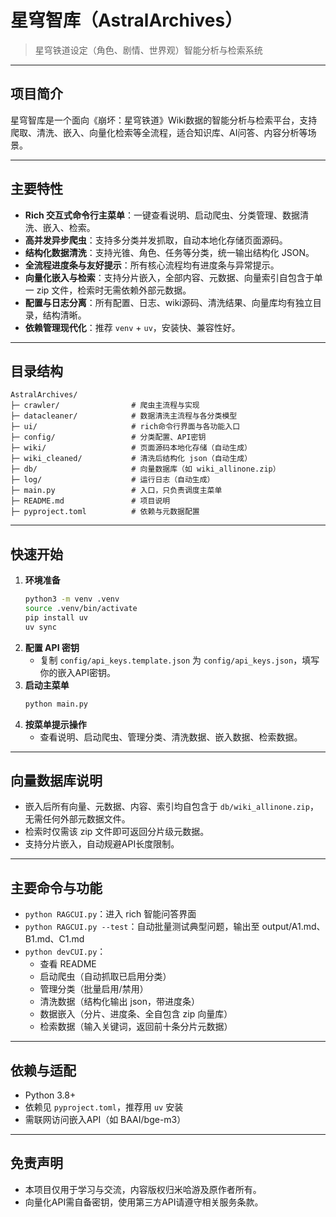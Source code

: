 # 星穹智库（AstralArchives）

> 星穹铁道设定（角色、剧情、世界观）智能分析与检索系统

---

## 项目简介

星穹智库是一个面向《崩坏：星穹铁道》Wiki数据的智能分析与检索平台，支持爬取、清洗、嵌入、向量化检索等全流程，适合知识库、AI问答、内容分析等场景。

---

## 主要特性

- **Rich 交互式命令行主菜单**：一键查看说明、启动爬虫、分类管理、数据清洗、嵌入、检索。
- **高并发异步爬虫**：支持多分类并发抓取，自动本地化存储页面源码。
- **结构化数据清洗**：支持光锥、角色、任务等分类，统一输出结构化 JSON。
- **全流程进度条与友好提示**：所有核心流程均有进度条与异常提示。
- **向量化嵌入与检索**：支持分片嵌入，全部内容、元数据、向量索引自包含于单一 zip 文件，检索时无需依赖外部元数据。
- **配置与日志分离**：所有配置、日志、wiki源码、清洗结果、向量库均有独立目录，结构清晰。
- **依赖管理现代化**：推荐 `venv` + `uv`，安装快、兼容性好。

---

## 目录结构

```
AstralArchives/
├─ crawler/                # 爬虫主流程与实现
├─ datacleaner/            # 数据清洗主流程与各分类模型
├─ ui/                     # rich命令行界面与各功能入口
├─ config/                 # 分类配置、API密钥
├─ wiki/                   # 页面源码本地化存储（自动生成）
├─ wiki_cleaned/           # 清洗后结构化 json（自动生成）
├─ db/                     # 向量数据库（如 wiki_allinone.zip）
├─ log/                    # 运行日志（自动生成）
├─ main.py                 # 入口，只负责调度主菜单
├─ README.md               # 项目说明
├─ pyproject.toml          # 依赖与元数据配置
```

---

## 快速开始

1. **环境准备**
   ```bash
   python3 -m venv .venv
   source .venv/bin/activate
   pip install uv
   uv sync
   ```
2. **配置 API 密钥**
   - 复制 `config/api_keys.template.json` 为 `config/api_keys.json`，填写你的嵌入API密钥。
3. **启动主菜单**
   ```bash
   python main.py
   ```
4. **按菜单提示操作**
   - 查看说明、启动爬虫、管理分类、清洗数据、嵌入数据、检索数据。

---

## 向量数据库说明

- 嵌入后所有向量、元数据、内容、索引均自包含于 `db/wiki_allinone.zip`，无需任何外部元数据文件。
- 检索时仅需该 zip 文件即可返回分片级元数据。
- 支持分片嵌入，自动规避API长度限制。

---

## 主要命令与功能

- `python RAGCUI.py`：进入 rich 智能问答界面
- `python RAGCUI.py --test`：自动批量测试典型问题，输出至 output/A1.md、B1.md、C1.md
- `python devCUI.py`：
  - 查看 README
  - 启动爬虫（自动抓取已启用分类）
  - 管理分类（批量启用/禁用）
  - 清洗数据（结构化输出 json，带进度条）
  - 数据嵌入（分片、进度条、全自包含 zip 向量库）
  - 检索数据（输入关键词，返回前十条分片元数据）

---

## 依赖与适配

- Python 3.8+
- 依赖见 `pyproject.toml`，推荐用 `uv` 安装
- 需联网访问嵌入API（如 BAAI/bge-m3）

---

## 免责声明

- 本项目仅用于学习与交流，内容版权归米哈游及原作者所有。
- 向量化API需自备密钥，使用第三方API请遵守相关服务条款。
